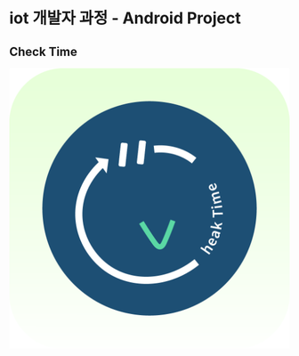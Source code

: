 <h1>iot 개발자 과정 - Android Project</h1>
<h2>Check Time</h2>

![GitHub Logo](https://github.com/olugon0821/CheckTime/blob/main/logo.png)
